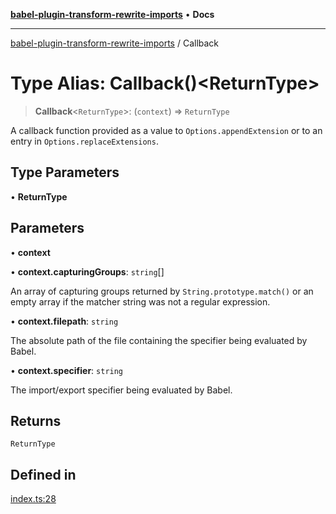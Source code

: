 [**babel-plugin-transform-rewrite-imports**](../README.md) • **Docs**

***

[babel-plugin-transform-rewrite-imports](../README.md) / Callback

# Type Alias: Callback()\<ReturnType\>

> **Callback**\<`ReturnType`\>: (`context`) => `ReturnType`

A callback function provided as a value to `Options.appendExtension` or to an
entry in `Options.replaceExtensions`.

## Type Parameters

• **ReturnType**

## Parameters

• **context**

• **context.capturingGroups**: `string`[]

An array of capturing groups returned by `String.prototype.match()` or an
empty array if the matcher string was not a regular expression.

• **context.filepath**: `string`

The absolute path of the file containing the specifier being evaluated by
Babel.

• **context.specifier**: `string`

The import/export specifier being evaluated by Babel.

## Returns

`ReturnType`

## Defined in

[index.ts:28](https://github.com/Xunnamius/babel-plugin-transform-rewrite-imports/blob/19e1588c04e6526fdd6fd5327755da13326abcaa/src/index.ts#L28)
